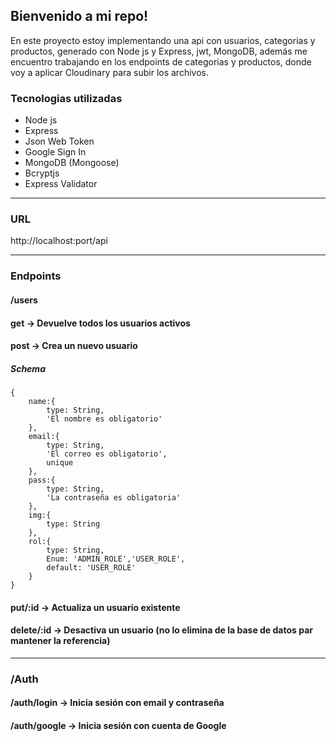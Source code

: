 ## Bienvenido a mi repo!

En este proyecto estoy implementando una api con usuarios, categorias y productos, generado con Node js y Express, jwt, MongoDB, además me encuentro trabajando en los endpoints de categorias y productos, donde voy a aplicar Cloudinary para subir los archivos.

### Tecnologias utilizadas

- Node js
- Express
- Json Web Token
- Google Sign In
- MongoDB (Mongoose)
- Bcryptjs
- Express Validator

------------


### URL
http://localhost:port/api
   

------------

                 
### Endpoints
#### /users
#### get -> Devuelve todos los usuarios activos

#### post  -> Crea un nuevo usuario
##### Schema


    {
        name:{
            type: String,
            'El nombre es obligatorio'
        },
        email:{
            type: String,
            'El correo es obligatorio',
            unique
        },
        pass:{
            type: String,
            'La contraseña es obligatoria'
        },
        img:{
            type: String
        },
        rol:{
            type: String,
            Enum: 'ADMIN_ROLE','USER_ROLE',
            default: 'USER_ROLE'
        }
    }
	
#### put/:id  -> Actualiza un usuario existente


#### delete/:id  -> Desactiva un usuario (no lo elimina de la base de datos par mantener la referencia)

------------


### /Auth

#### /auth/login -> Inicia sesión con email y contraseña
#### /auth/google -> Inicia sesión con cuenta de Google
